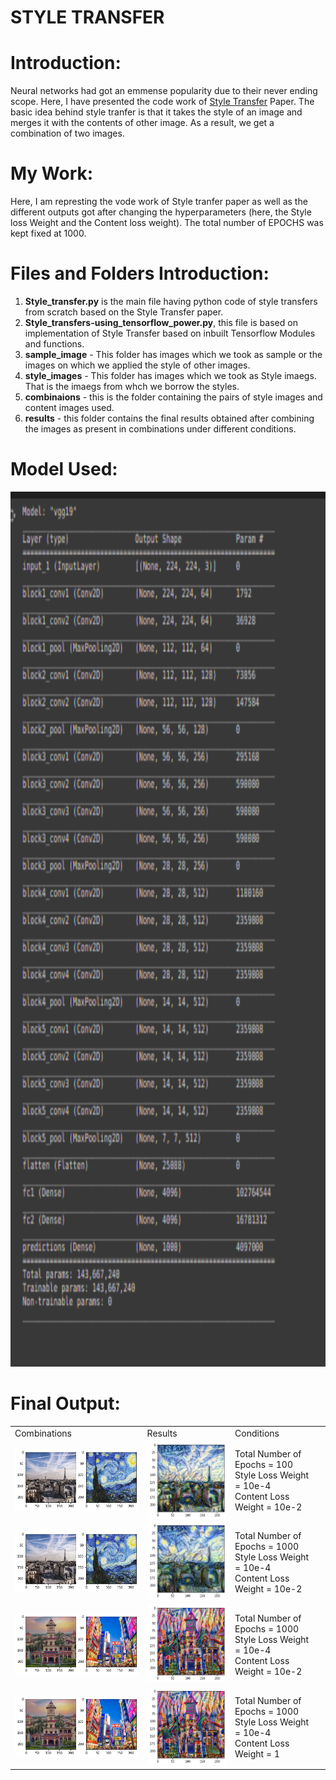 <h1><B>STYLE TRANSFER</B></h1>

# Introduction:

Neural networks had got an emmense popularity due to their never ending scope. Here, I have presented the code work of <a href = "https://arxiv.org/abs/1508.06576">Style Transfer</a> Paper.
The basic idea behind style tranfer is that it takes the style of an image and merges it with the contents of other image. As a result, we get a
combination of two images.

# My Work:
Here, I am represting the vode work of Style tranfer paper as well as the different outputs got after changing the hyperparameters (here, the Style loss
Weight and the Content loss weight). The total number of EPOCHS was kept fixed at 1000.

# Files and Folders Introduction:
1. <B>Style_transfer.py</B> is the main file having python code of style transfers from scratch based on the Style Transfer paper.
2. <B>Style_transfers-using_tensorflow_power.py</B>, this file is based on implementation of Style Transfer based on inbuilt Tensorflow Modules 
and functions.
3. <B>sample_image</B> - This folder has images which we took as sample or the images on which we applied the style of other images.
4. <B>style_images</B> - This folder has images which we took as Style imaegs. That is the imaegs from whch we borrow the styles.
5. <B>combinaions</B> - this is the folder containing the pairs of style images and content images used.
6. <B>results</B> - this folder contains the final results obtained after combining the images as present in combinations under different conditions.

# Model Used:

<img src = "https://github.com/AYUSH-ISHAN/Style_Transfer/blob/main/model.png" height = '1400' width = '800'/>

# Final Output:
<table>
  <tr>
    <td>
      Combinations
    </td>
    <td>
      Results
    </td>
    <td>
      Conditions
    </td>
  <tr>
    <td>
      <img src = "https://github.com/AYUSH-ISHAN/Style_Transfer/blob/main/combinations/combo_1.png"/>
    </td>
    <td>
      <img src = "https://github.com/AYUSH-ISHAN/Style_Transfer/blob/main/results/combination_1.png", align = "right"/>
    </td>
    <td>
      Total Number of Epochs = 100<br>
      Style Loss Weight = 10e-4<br>
      Content Loss Weight = 10e-2<br>
  </tr>
  <tr>
    <td>
      <img src = "https://github.com/AYUSH-ISHAN/Style_Transfer/blob/main/combinations/combo_1.png"/>
    </td>
    <td>
      <img src = "https://github.com/AYUSH-ISHAN/Style_Transfer/blob/main/results/combination_1000-epochs.png"/>
    </td>
    <td>
      Total Number of Epochs = 1000<br>
      Style Loss Weight = 10e-4<br>
      Content Loss Weight = 10e-2<br>
    </td>
  </tr>
  <tr>
    <td>
      <img src = "https://github.com/AYUSH-ISHAN/Style_Transfer/blob/main/combinations/combo_2.png"/>
    </td>
    <td>
      <img src = "https://github.com/AYUSH-ISHAN/Style_Transfer/blob/main/results/combination_1000_para_1_epochs.png"/>
    </td>
    <td>
       Total Number of Epochs = 1000<br>
       Style Loss Weight = 10e-4<br>
       Content Loss Weight = 10e-2<br>
    <td>
  </tr>
  <tr>
    <td>
      <img src = "https://github.com/AYUSH-ISHAN/Style_Transfer/blob/main/combinations/combo_2.png"/>
    </td>
    <td>
      <img src = "https://github.com/AYUSH-ISHAN/Style_Transfer/blob/main/results/combination_1000_para_epochs.png"/>
    </td>
    <td>
       Total Number of Epochs = 1000<br>
       Style Loss Weight = 10e-4<br>
       Content Loss Weight = 1<br>
    </td>
</table>
